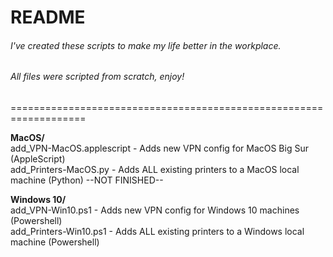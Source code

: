 # README  
  
###### I've created these scripts to make my life better in the workplace.  
###### All files were scripted from scratch, enjoy!
===================================================================

**MacOS/**  
add_VPN-MacOS.applescript - Adds new VPN config for MacOS Big Sur (AppleScript)  
add_Printers-MacOS.py - Adds ALL existing printers to a MacOS local machine (Python) --NOT FINISHED--  


**Windows 10/**  
add_VPN-Win10.ps1 - Adds new VPN config for Windows 10 machines (Powershell)  
add_Printers-Win10.ps1 - Adds ALL existing printers to a Windows local machine (Powershell)  

